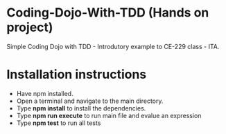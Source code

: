 # Coding-Dojo-With-TDD (Hands on project)
Simple Coding Dojo with TDD - Introdutory example to CE-229 class - ITA.

# Installation instructions

- Have npm installed.
- Open a terminal and navigate to the main directory.
- Type **npm install** to install the dependencies.
- Type **npm run execute** to run main file and evalue an expression
- Type **npm test** to run all tests
